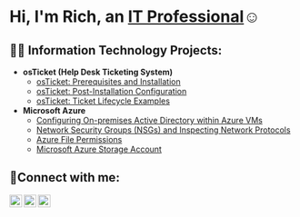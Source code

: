 <h1>Hi, I'm Rich, an <a href="https://linkedin.com/in/Josh">IT Professional</a>☺</h1>

<h2>👨‍💻 Information Technology Projects:</h2>

- <b>osTicket (Help Desk Ticketing System)</b>
  - [osTicket: Prerequisites and Installation](https://github.com/cloudxbuddha/osticket-prereqs)
  - [osTicket: Post-Installation Configuration](https://github.com/cloudxbuddha/post-install-config)
  - [osTicket: Ticket Lifecycle Examples](https://github.com/cloudxbuddha/ticket-lifecycle)
- <b>Microsoft Azure</b>
  - [Configuring On-premises Active Directory within Azure VMs](https://github.com/cloudxbuddha/Configuring-Active-Directory-within-Azure-VMs)
  - [Network Security Groups (NSGs) and Inspecting Network Protocols](https://github.com/cloudxbuddha/Network-Security-Groups-NSGs-and-Inspecting-Network-Protocols)
  - [Azure File Permissions](https://github.com/cloudxbuddha/Azure-File-Permissions)
  - [Microsoft Azure Storage Account](https://github.com/cloudxbuddha/Microsoft-Azure-Storage-Account/blob/main/README.md)


<h2>🤳Connect with me:</h2>

[<img align="left" alt="Josh | Twitter" width="22px" src="https://cdn.jsdelivr.net/npm/simple-icons@v3/icons/twitter.svg" />][twitter]
[<img align="left" alt="Josh | LinkedIn" width="22px" src="https://cdn.jsdelivr.net/npm/simple-icons@v3/icons/linkedin.svg" />][linkedin]
[<img align="left" alt="Josh | Instagram" width="22px" src="https://cdn.jsdelivr.net/npm/simple-icons@v3/icons/instagram.svg" />][instagram]

[twitter]: https://twitter.com/Josh
[instagram]: https://www.instagram.com/Josh
[linkedin]: https://linkedin.com/in/Josh
